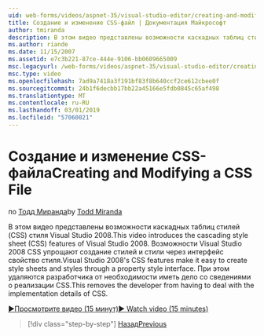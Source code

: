 ```yaml
---
uid: web-forms/videos/aspnet-35/visual-studio-editor/creating-and-modifying-a-css-file
title: Создание и изменение CSS-файл | Документация Майкрософт
author: tmiranda
description: В этом видео представлены возможности каскадных таблиц стилей (CSS) стиля Visual Studio 2008. Visual Studio 2008 CSS функции упрощают создание стилей...
ms.author: riande
ms.date: 11/15/2007
ms.assetid: e7c3b221-87ce-444e-9106-bb0609665009
msc.legacyurl: /web-forms/videos/aspnet-35/visual-studio-editor/creating-and-modifying-a-css-file
msc.type: video
ms.openlocfilehash: 7ad9a7418a3f191bf83f8b640ccf2ce612cbee0f
ms.sourcegitcommit: 24b1f6decbb17bb22a45166e5fdb0845c65af498
ms.translationtype: MT
ms.contentlocale: ru-RU
ms.lasthandoff: 03/01/2019
ms.locfileid: "57060021"
---
```

<a name="creating-and-modifying-a-css-file"></a><span data-ttu-id="7cd4f-104">Создание и изменение CSS-файла</span><span class="sxs-lookup"><span data-stu-id="7cd4f-104">Creating and Modifying a CSS File</span></span>
====================
<span data-ttu-id="7cd4f-105">по [Тодд Миранда](https://github.com/tmiranda)</span><span class="sxs-lookup"><span data-stu-id="7cd4f-105">by [Todd Miranda](https://github.com/tmiranda)</span></span>

<span data-ttu-id="7cd4f-106">В этом видео представлены возможности каскадных таблиц стилей (CSS) стиля Visual Studio 2008.</span><span class="sxs-lookup"><span data-stu-id="7cd4f-106">This video introduces the cascading style sheet (CSS) features of Visual Studio 2008.</span></span> <span data-ttu-id="7cd4f-107">Возможности Visual Studio 2008 CSS упрощают создание стилей и стили через интерфейс свойство стиля.</span><span class="sxs-lookup"><span data-stu-id="7cd4f-107">Visual Studio 2008's CSS features make it easy to create style sheets and styles through a property style interface.</span></span> <span data-ttu-id="7cd4f-108">При этом удаляются разработчика от необходимости иметь дело со сведениями о реализации CSS.</span><span class="sxs-lookup"><span data-stu-id="7cd4f-108">This removes the developer from having to deal with the implementation details of CSS.</span></span>

[<span data-ttu-id="7cd4f-109">&#9654;Просмотрите видео (15 минут)</span><span class="sxs-lookup"><span data-stu-id="7cd4f-109">&#9654; Watch video (15 minutes)</span></span>](https://channel9.msdn.com/Blogs/ASP-NET-Site-Videos/creating-and-modifying-a-css-file)

> [!div class="step-by-step"]
> [<span data-ttu-id="7cd4f-110">Назад</span><span class="sxs-lookup"><span data-stu-id="7cd4f-110">Previous</span></span>](quick-tour-of-the-visual-studio-2008-integrated-development-environment.md)
